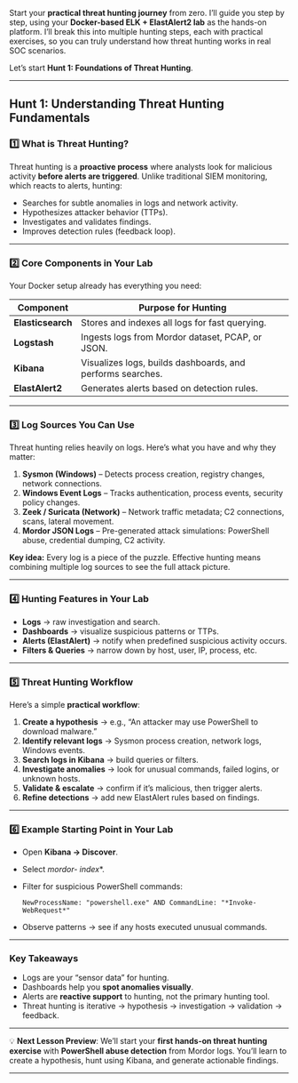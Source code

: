 Start your **practical threat hunting journey** from zero. I’ll guide you step by step, using your **Docker-based ELK + ElastAlert2 lab** as the hands-on platform. I’ll break this into multiple hunting steps, each with practical exercises, so you can truly understand how threat hunting works in real SOC scenarios.

Let’s start **Hunt 1: Foundations of Threat Hunting**.

---

## **Hunt 1: Understanding Threat Hunting Fundamentals**

### 1️⃣ What is Threat Hunting?

Threat hunting is a **proactive process** where analysts look for malicious activity **before alerts are triggered**. Unlike traditional SIEM monitoring, which reacts to alerts, hunting:

* Searches for subtle anomalies in logs and network activity.
* Hypothesizes attacker behavior (TTPs).
* Investigates and validates findings.
* Improves detection rules (feedback loop).

---

### 2️⃣ Core Components in Your Lab

Your Docker setup already has everything you need:

| Component         | Purpose for Hunting                                        |
| ----------------- | ---------------------------------------------------------- |
| **Elasticsearch** | Stores and indexes all logs for fast querying.             |
| **Logstash**      | Ingests logs from Mordor dataset, PCAP, or JSON.           |
| **Kibana**        | Visualizes logs, builds dashboards, and performs searches. |
| **ElastAlert2**   | Generates alerts based on detection rules.                 |

---

### 3️⃣ Log Sources You Can Use

Threat hunting relies heavily on logs. Here’s what you have and why they matter:

1. **Sysmon (Windows)** – Detects process creation, registry changes, network connections.
2. **Windows Event Logs** – Tracks authentication, process events, security policy changes.
3. **Zeek / Suricata (Network)** – Network traffic metadata; C2 connections, scans, lateral movement.
4. **Mordor JSON Logs** – Pre-generated attack simulations: PowerShell abuse, credential dumping, C2 activity.

**Key idea:** Every log is a piece of the puzzle. Effective hunting means combining multiple log sources to see the full attack picture.

---

### 4️⃣ Hunting Features in Your Lab

* **Logs** → raw investigation and search.
* **Dashboards** → visualize suspicious patterns or TTPs.
* **Alerts (ElastAlert)** → notify when predefined suspicious activity occurs.
* **Filters & Queries** → narrow down by host, user, IP, process, etc.

---

### 5️⃣ Threat Hunting Workflow

Here’s a simple **practical workflow**:

1. **Create a hypothesis** → e.g., “An attacker may use PowerShell to download malware.”
2. **Identify relevant logs** → Sysmon process creation, network logs, Windows events.
3. **Search logs in Kibana** → build queries or filters.
4. **Investigate anomalies** → look for unusual commands, failed logins, or unknown hosts.
5. **Validate & escalate** → confirm if it’s malicious, then trigger alerts.
6. **Refine detections** → add new ElastAlert rules based on findings.

---

### 6️⃣ Example Starting Point in Your Lab

* Open **Kibana → Discover**.
* Select **mordor-* index**.
* Filter for suspicious PowerShell commands:

  ```text
  NewProcessName: "powershell.exe" AND CommandLine: "*Invoke-WebRequest*"
  ```
* Observe patterns → see if any hosts executed unusual commands.

---

### Key Takeaways

* Logs are your “sensor data” for hunting.
* Dashboards help you **spot anomalies visually**.
* Alerts are **reactive support** to hunting, not the primary hunting tool.
* Threat hunting is iterative → hypothesis → investigation → validation → feedback.

---

💡 **Next Lesson Preview**:
We’ll start your **first hands-on threat hunting exercise** with **PowerShell abuse detection** from Mordor logs. You’ll learn to create a hypothesis, hunt using Kibana, and generate actionable findings.

---
